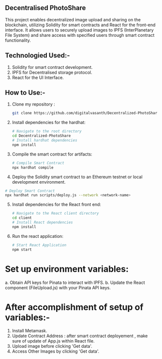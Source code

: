 ## Decentralised PhotoShare
This project enables decentralized image upload and sharing on the blockchain, utilizing Solidity for smart contracts and React for the front-end interface. It allows users to securely upload images to IPFS (InterPlanetary File System) and share access with specified users through smart contract functionality.




## Technologied Used:-
1. Solidity for smart contract development.
2. IPFS for Decentralised storage protocol.
3. React for the UI Interface.

## How to Use:-
1. Clone my repository :

     ```bash
   git clone https://github.com/digitalvasanth/Decentralized-PhotoShare.git
   ```
2. Install dependencies for the hardhat:

   ```bash
   # Navigate to the root directory
   cd Decentralized-PhotoShare
   # Install hardhat dependencies
   npm install
   ```

3. Compile the smart contract for artifacts:

   ```bash
   # Compile Smart Contract
   npx hardhat compile
   ```

 4. Deploy the Solidity smart contract to an Ethereum testnet or local development environment.
   ```bash
   # Deploy Smart Contract
   npx hardhat run scripts/deploy.js --network <network-name>
```
5. Install dependencies for the React front end:
   ```bash
   # Navigate to the React client directory
   cd client 
   # Install React dependencies
   npm install
   ```
6. Run the react application:
   ```bash
   # Start React Application
   npm start
   ```

# Set up environment variables:
a. Obtain API keys for Pinata to interact with IPFS.
b. Update the React component (FileUpload.js) with your Pinata API keys.

# After accomplishment of setup of variables:- 
1.  Install Metamask.
2.  Update Contract Address : after smart contract deployement , make sure of update of App.js within React file.
3.  Upload image before clicking 'Get data'.
4. Access Other Images by clicking 'Get data'.
